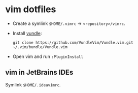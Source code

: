 # vim dotfiles

- Create a symlink `$HOME/.vimrc` -> `<repository>/vimrc`.
- Install [vundle](https://github.com/gmarik/Vundle.vim):

    ```shell
    git clone https://github.com/VundleVim/Vundle.vim.git ~/.vim/bundle/Vundle.vim
    ```

- Open vim and run `:PluginInstall`

## vim in JetBrains IDEs

Symlink `$HOME/.ideavimrc`.
